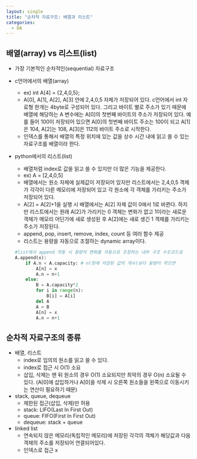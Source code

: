 ```yaml
---
layout: single
title: "순차적 자료구조: 배열과 리스트"
categories: 
  - DA
---
```


## 배열(array) vs 리스트(list)

- 가장 기본적인 순차적인(sequential) 자료구조
- c언어에서의 배열(array)
    - ex) int A[4] = {2,4,0,5};
    - A[0], A[1], A[2], A[3] 안에 2,4,0,5 자체가 저장되어 있다.
    c언어에서 int 자료형 한개는 4byte로 구성되어 있다. 그리고 바이트 별로 주소가 있기 때문에 배열에 해당하는 A 변수에는 A[0]의 첫번째 바이트의 주소가 저장되어 있다. 예를 들어 100이 저장되어 있으면 A[0]의 첫번째 바이트 주소는 100이 되고 A[1]은 104, A[2]는 108, A[3]은 112의 바이트 주소로 시작한다.
    - 인덱스를 통해서 배열의 특정 위치에 있는 값을 상수 시간 내에 읽고 쓸 수 있는 자료구조를 배열이라 한다.
- python에서의 리스트(list)
    - 배열처럼 index로 값을 읽고 쓸 수 있지만 더 많은 기능을 제공한다.
    - ex) A = [2,4,0,5]
    - 배열에서는 원소 자체에 실제값이 저장되어 있지만 리스트에서는 2,4,0,5 객체가 각각이 다른 메모리에 저장되어 있고 각 원소에 각 객체를 가리키는 주소가 저장되어 있다.
    - A[2] = A[2]+1을 실행 시 배열에서는 A[2] 자체 값이 0에서 1로 바뀐다. 하지만 리스트에서는 원래 A[2]가 가리키는 0 객체는 변화가 없고 1이라는 새로운 객체가 메모리 어딘가에 새로 생성된 후 A[2]에는 새로 생긴 1 객체를 가리키는 주소가 저장된다.
    - append, pop, insert, remove, index, count 등 여러 함수 제공
    - 리스트는 용량을 자동으로 조절하는  dynamic array이다.
    
    ```python
    #list에서 append 작동 시 용량의 변화를 자동으로 조정하는 내부 구조 수도코드로
    A.append(x):
    	if A.n < A.capacity: # n(현재 저장된 값의 개수)보다 용량이 작으면
    		A[n] = x  
    		A.n = n+1
    	else:
    		B = A.capacity*2
    		for i in range(n):
    			B[i] = A[i]
    		del A
    		A = B
    		A[n] = x
    		A.n = n+1
    ```
    

## 순차적 자료구조의 종류

- 배열, 리스트
    - index로 임의의 원소를 읽고 쓸 수 있다.
    - index로 접근 시 O(1) 소요
    - 삽입, 삭제는 맨 뒤 원소의 경우 O(1) 소요되지만 최악의 경우 O(n) 소요될 수 있다. (A[0]에 삽입하거나 A[0]을 삭제 시 오른쪽 원소들을 왼쪽으로 이동시키는 연산이 필요하기 때문)
- stack, queue, dequeue
    - 제한된 접근(삽입, 삭제)만 허용
    - stack: LIFO(Last In First Out)
    - queue: FIFO(First In First Out)
    - dequeue: stack + queue
- linked list
    - 연속되지 않은 메모리(독립적인 메모리)에 저장된 각각의 객체가 해당값과 다음 객체의 주소를 저장되어 연결되어있다.
    - 인덱스로 접근 x